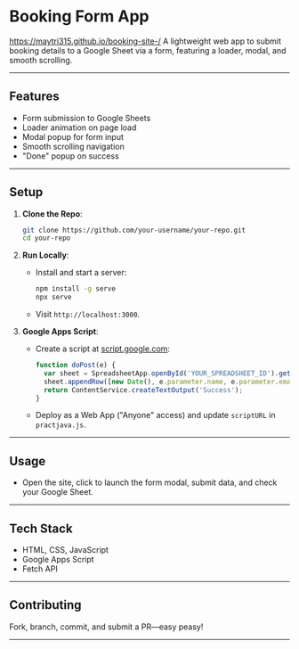 # Booking Form App
https://maytri315.github.io/booking-site-/
A lightweight web app to submit booking details to a Google Sheet via a form, featuring a loader, modal, and smooth scrolling.

---

## Features
- Form submission to Google Sheets
- Loader animation on page load
- Modal popup for form input
- Smooth scrolling navigation
- "Done" popup on success

---

## Setup
1. **Clone the Repo**:
   ```bash
   git clone https://github.com/your-username/your-repo.git
   cd your-repo
   ```

2. **Run Locally**:
   - Install and start a server:
     ```bash
     npm install -g serve
     npx serve
     ```
   - Visit `http://localhost:3000`.

3. **Google Apps Script**:
   - Create a script at [script.google.com](https://script.google.com):
     ```javascript
     function doPost(e) {
       var sheet = SpreadsheetApp.openById('YOUR_SPREADSHEET_ID').getActiveSheet();
       sheet.appendRow([new Date(), e.parameter.name, e.parameter.email]);
       return ContentService.createTextOutput('Success');
     }
     ```
   - Deploy as a Web App ("Anyone" access) and update `scriptURL` in `practjava.js`.

---

## Usage
- Open the site, click to launch the form modal, submit data, and check your Google Sheet.

---

## Tech Stack
- HTML, CSS, JavaScript
- Google Apps Script
- Fetch API

---

## Contributing
Fork, branch, commit, and submit a PR—easy peasy!

---
